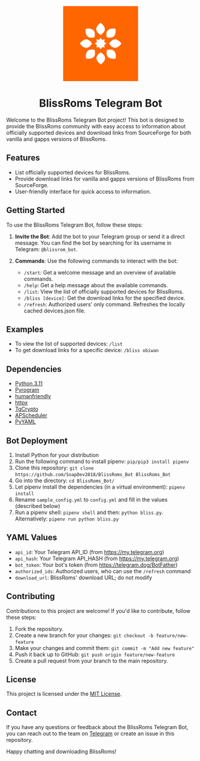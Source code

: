 <div align="center">
  <img src="blissroms-logo.png" alt="BlissRoms Logo" width="200" height="200">
  <h1>BlissRoms Telegram Bot</h1>
</div>

Welcome to the BlissRoms Telegram Bot project! This bot is designed to provide the BlissRoms community with easy access to information about officially supported devices and download links from SourceForge for both vanilla and gapps versions of BlissRoms.

## Features

- List officially supported devices for BlissRoms.
- Provide download links for vanilla and gapps versions of BlissRoms from SourceForge.
- User-friendly interface for quick access to information.

## Getting Started

To use the BlissRoms Telegram Bot, follow these steps:

1. **Invite the Bot**: Add the bot to your Telegram group or send it a direct message. You can find the bot by searching for its username in Telegram: `@blissrom_bot`.

2. **Commands**: Use the following commands to interact with the bot:
   - `/start`: Get a welcome message and an overview of available commands.
   - `/help`: Get a help message about the available commands.
   - `/list`: View the list of officially supported devices for BlissRoms.
   - `/bliss [device]`: Get the download links for the specified device.
   - `/refresh`: Authorized users' only command. Refreshes the locally cached devices.json file.

## Examples

- To view the list of supported devices: `/list`
- To get download links for a specific device: `/bliss obiwan`

## Dependencies
    
- [Python 3.11](https://python.org)
- [Pyrogram](https://pyrogram.org)
- [humanfriendly](https://pypi.org/project/humanfriendly/)
- [httpx](https://www.python-httpx.org/)
- [TgCrypto](https://pypi.org/project/TgCrypto/)
- [APScheduler](https://pypi.org/project/APScheduler/)
- [PyYAML](https://pypi.org/project/PyYAML/)

## Bot Deployment

1. Install Python for your distribution
2. Run the following command to install pipenv: `pip/pip3 install pipenv`
3. Clone this repository: `git clone https://github.com/SoapDev2018/BlissRoms_Bot BlissRoms_Bot`
4. Go into the directory: `cd BlissRoms_Bot/`
5. Let pipenv install the dependencies (in a virtual environment): `pipenv install`
6. Rename `sample_config.yml` to `config.yml` and fill in the values (described below)
7. Run a pipenv shell: `pipenv shell` and then: `python bliss.py`. Alternatively: `pipenv run python bliss.py`

## YAML Values

- `api_id`: Your Telegram API_ID (from https://my.telegram.org)
- `api_hash`: Your Telegram API_HASH (from https://my.telegram.org)
- `bot_token`: Your bot's token (from https://telegram.dog/BotFather)
- `authorized_ids`: Authorized users, who can use the `/refresh` command
- `download_url`: BlissRoms' download URL; do not modify

## Contributing

Contributions to this project are welcome! If you'd like to contribute, follow these steps:

1. Fork the repository.
2. Create a new branch for your changes: `git checkout -b feature/new-feature`
3. Make your changes and commit them: `git commit -m "Add new feature"`
4. Push it back up to GitHub: `git push origin feature/new-feature`
5. Create a pull request from your branch to the main repository.

## License

This project is licensed under the [MIT License](LICENSE).

## Contact

If you have any questions or feedback about the BlissRoms Telegram Bot, you can reach out to the team on [Telegram](https://telegram.dog/Team_Bliss_Community) or create an issue in this repository.

Happy chatting and downloading BlissRoms!